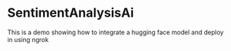 # SentimentAnalysisAi
This is a demo showing how to integrate a hugging face model and deploy in using ngrok
